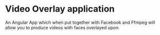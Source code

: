 # Video Overlay application

An Angular App which when put together with Facebook and Ffmpeg will allow you to produce videos with faces overlayed upon.



